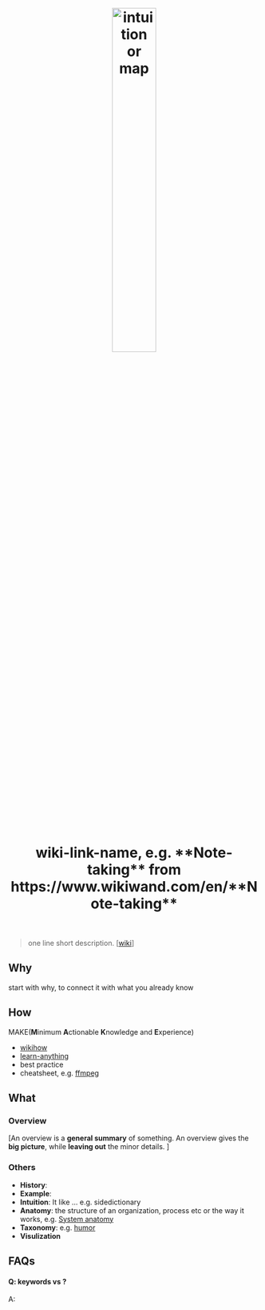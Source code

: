 <h1 align="center">
<br>
	<a href="https://www.wikiwand.com/en/Note-taking">
  <img src="https://i.imgur.com/EFEoch9.png" alt="intuition or map" width=42%">
  </a>
  <br><br>
wiki-link-name, e.g. **Note-taking** from https://www.wikiwand.com/en/**Note-taking**
  <br><br>
</h1>

> one line short description. [[wiki]()]

## Why 

start with why, to connect it with what you already know

## How

MAKE(**M**inimum **A**ctionable **K**nowledge and **E**xperience)

* [wikihow](https://www.wikihow.com/Main-Page) 
* [learn-anything](https://learn-anything.xyz/)
* best practice
* cheatsheet, e.g. [ffmpeg](https://cheatography.com/)

## What 

### Overview

[An overview is a **general summary** of something. An overview gives the **big picture**, while **leaving out** the minor details. ]

### Others

* **History**: 
* **Example**: 
* **Intuition**:  It like ...  e.g. sidedictionary
* **Anatomy**: the structure of an organization, process etc or the way it works, e.g. [System anatomy](https://www.wikiwand.com/en/System_anatomy) 
* **Taxonomy**: e.g. [humor](https://www.wikiwand.com/en/Humour#/Taxonomy)
* **Visulization**


## FAQs

#### Q: keywords vs ?

A: 


